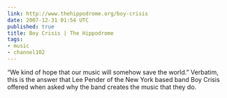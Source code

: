 ```yaml
---
link: http://www.thehippodrome.org/boy-crisis
date: 2007-12-31 01:54 UTC
published: true
title: Boy Crisis | The Hippodrome
tags:
- music
- channel102
---
```


“We kind of hope that our music will somehow save the world.” Verbatim, this is the answer that Lee Pender of the New York based band Boy Crisis offered when asked why the band creates the music that they do.
